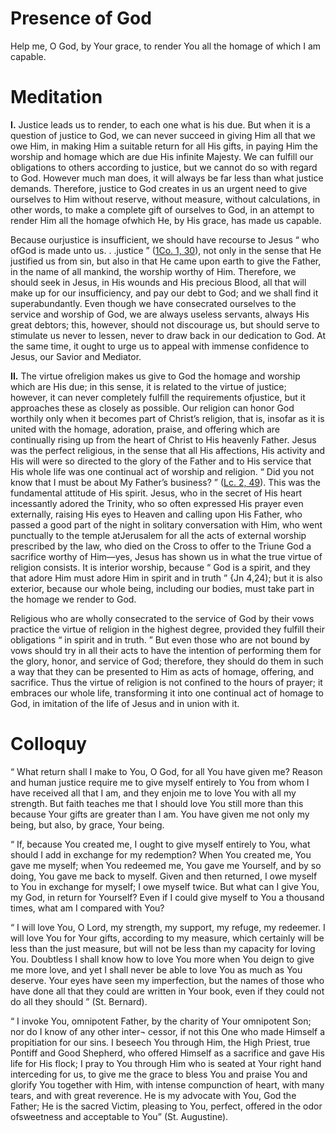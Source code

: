 # Presence of God

Help me, O God, by Your grace, to render You all the homage of which I am capable.

# Meditation

**I.** Justice leads us to render, to each one what is his due. But when it is a question of justice to God, we can never succeed in giving Him all that we owe Him, in making Him a suitable return for all His gifts, in paying Him the worship and homage which are due His infinite Majesty. We can fulfill our obligations to others according to justice, but we cannot do so with regard to God. However much man does, it will always be far less than what justice demands. Therefore, justice to God creates in us an urgent need to give ourselves to Him without reserve, without measure, without calculations, in other words, to make a complete gift of ourselves to God, in an attempt to render Him all the homage ofwhich He, by His grace, has made us capable.

Because ourjustice is insufficient, we should have recourse to Jesus “ who ofGod is made unto us. . .justice ” ([1Co. 1, 30](https://vulgata.online/bible/1Co.1?ed=DR2&vfn=DR2.1Co.1.30:vs)), not only in the sense that He justified us from sin, but also in that He came upon earth to give the Father, in the name of all mankind, the worship worthy of Him. Therefore, we should seek in Jesus, in His wounds and His precious Blood, all that will make up for our insufficiency, and pay our debt to God; and we shall find it superabundantly. Even though we have consecrated ourselves to the service and worship of God, we are always useless servants, always His great debtors; this, however, should not discourage us, but should serve to stimulate us never to lessen, never to draw back in our dedication to God. At the same time, it ought to urge us to appeal with immense confidence to Jesus, our Savior and Mediator.

**II.** The virtue ofreligion makes us give to God the homage and worship which are His due; in this sense, it is related to the virtue of justice; however, it can never completely fulfill the requirements ofjustice, but it approaches these as closely as possible. Our religion can honor God worthily only when it becomes part of Christ’s religion, that is, insofar as it is united with the homage, adoration, praise, and offering which are continually rising up from the heart of Christ to His heavenly Father. Jesus was the perfect religious, in the sense that all His affections, His activity and His will were so directed to the glory of the Father and to His service that His whole life was one continual act of worship and religion. “ Did you not know that I must be about My Father’s business? ” ([Lc. 2, 49](https://vulgata.online/bible/Lc.2?ed=DR2&vfn=DR2.Lc.2.49:vs)). This was the fundamental attitude of His spirit. Jesus, who in the secret of His heart incessantly adored the Trinity, who so often expressed His prayer even externally, raising His eyes to Heaven and calling upon His Father, who passed a good part of the night in solitary conversation with Him, who went punctually to the temple atJerusalem for all the acts of external worship prescribed by the law, who died on the Cross to offer to the Triune God a sacrifice worthy of Him—yes, Jesus has shown us in what the true virtue of religion consists. It is interior worship, because “ God is a spirit, and they that adore Him must adore Him in spirit and in truth ” {Jn 4,24); but it is also exterior, because our whole being, including our bodies, must take part in the homage we render to God.

Religious who are wholly consecrated to the service of God by their vows practice the virtue of religion in the highest degree, provided they fulfill their obligations “ in spirit and in truth. ” But even those who are not bound by vows should try in all their acts to have the intention of performing them for the glory, honor, and service of God; therefore, they should do them in such a way that they can be presented to Him as acts of homage, offering, and sacrifice. Thus the virtue of religion is not confined to the hours of prayer; it embraces our whole life, transforming it into one continual act of homage to God, in imitation of the life of Jesus and in union with it.

# Colloquy

“ What return shall I make to You, O God, for all You have given me? Reason and human justice require me to give myself entirely to You from whom I have received all that I am, and they enjoin me to love You with all my strength. But faith teaches me that I should love You still more than this because Your gifts are greater than I am. You have given me not only my being, but also, by grace, Your being.

“ If, because You created me, I ought to give myself entirely to You, what should I add in exchange for my redemption? When You created me, You gave me myself; when You redeemed me, You gave me Yourself, and by so doing, You gave me back to myself. Given and then returned, I owe myself to You in exchange for myself; I owe myself twice. But what can I give You, my God, in return for Yourself? Even if I could give myself to You a thousand times, what am I compared with You?

“ I will love You, O Lord, my strength, my support, my refuge, my redeemer. I will love You for Your gifts, according to my measure, which certainly will be less than the just measure, but will not be less than my capacity for loving You. Doubtless I shall know how to love You more when You deign to give me more love, and yet I shall never be able to love You as much as You deserve. Your eyes have seen my imperfection, but the names of those who have done all that they could are written in Your book, even if they could not do all they should ” (St. Bernard).

“ I invoke You, omnipotent Father, by the charity of Your omnipotent Son; nor do I know of any other inter¬ cessor, if not this One who made Himself a propitiation for our sins. I beseech You through Him, the High Priest, true Pontiff and Good Shepherd, who offered Himself as a sacrifice and gave His life for His flock; I pray to You through Him who is seated at Your right hand interceding for us, to give me the grace to bless You and praise You and glorify You together with Him, with intense compunction of heart, with many tears, and with great reverence. He is my advocate with You, God the Father; He is the sacred Victim, pleasing to You, perfect, offered in the odor ofsweetness and acceptable to You” (St. Augustine).
